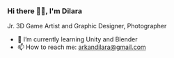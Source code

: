 ### Hi there 👋🏻, I'm Dilara
Jr. 3D Game Artist and Graphic Designer, Photographer

- 🌱 I’m currently learning Unity and Blender
- 📫 How to reach me: arkandilara@gmail.com
